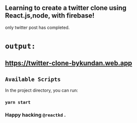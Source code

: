 
## Learning to create a twitter clone using React.js,node, with firebase!

only twitter post has completed.

# `output:`

## https://twitter-clone-bykundan.web.app

## `Available Scripts`

In the project directory, you can run:

### `yarn start`

### Happy hacking `@reactkd` .
